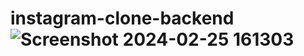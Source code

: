 # instagram-clone-backend![Screenshot 2024-02-25 161303](https://github.com/thabitha2505/instagram-clone-backend/assets/118505858/3d996f9c-dd88-48cb-88bc-6b895d7fed99)
